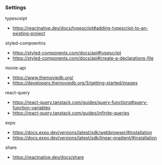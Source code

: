 
### Settings
typesceipt
- https://reactnative.dev/docs/typescript#adding-typescript-to-an-existing-project  

styled-compoentns
- https://styled-components.com/docs/api#typescript
- https://styled-components.com/docs/api#create-a-declarations-file

movie-api
- https://www.themoviedb.org/
- https://developers.themoviedb.org/3/getting-started/images

react-query
- https://react-query.tanstack.com/guides/query-functions#query-function-variables
- https://react-query.tanstack.com/guides/infinite-queries

expo
- https://docs.expo.dev/versions/latest/sdk/webbrowser/#installation
- https://docs.expo.dev/versions/latest/sdk/linear-gradient/#installation

share
- https://reactnative.dev/docs/share
